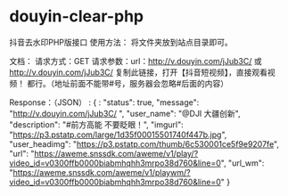 # douyin-clear-php
抖音去水印PHP版接口
使用方法：
  将文件夹放到站点目录即可。
 
文档：
  请求方式：GET
  请求参数：url：http://v.douyin.com/jJub3C/ 或 http://v.douyin.com/jJub3C/ 复制此链接，打开【抖音短视频】，直接观看视频！
都行。（地址前面不能带\#号，服务器会忽略\#后面的内容）

  Response：（JSON）
  :    {
  :    "status": true,
      "message": "http://v.douyin.com/jJub3C/ ",
      "user_name": "@DJI 大疆创新",
      "description": "#前方高能 不要眨眼！",
      "imgurl": "https://p3.pstatp.com/large/1d35f00015501740f447b.jpg",
      "user_headimg": "https://p3.pstatp.com/thumb/6c530001ce5f9e9207fe",
      "url": "https://aweme.snssdk.com/aweme/v1/play/?video_id=v0300ffb0000biabmhqhh3mrpo38d760&line=0",
      "url_wm": "https://aweme.snssdk.com/aweme/v1/playwm/?video_id=v0300ffb0000biabmhqhh3mrpo38d760&line=0"
      }
        
